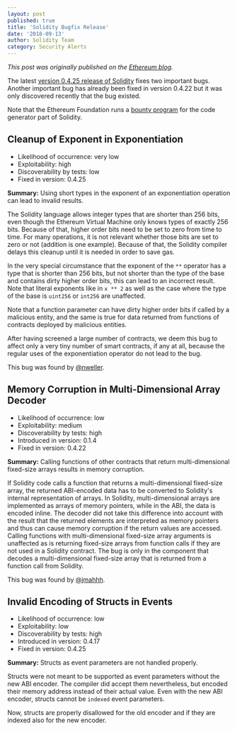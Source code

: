 ```yaml
---
layout: post
published: true
title: 'Solidity Bugfix Release'
date: '2018-09-13'
author: Solidity Team
category: Security Alerts
---
```

_This post was originally published on the [Ethereum blog](https://blog.ethereum.org/2018/09/13/solidity-bugfix-release/)._

The latest [version 0.4.25 release of Solidity](https://github.com/ethereum/solidity/releases/tag/v0.4.25) fixes
two important bugs.
Another important bug has already been fixed in version 0.4.22 but it was only discovered recently that the bug existed.

Note that the Ethereum Foundation runs a [bounty program](https://bounty.ethereum.org/) for the code generator part of Solidity.

## Cleanup of Exponent in Exponentiation

* Likelihood of occurrence: very low
* Exploitability: high
* Discoverability by tests: low
* Fixed in version: 0.4.25

**Summary:** Using short types in the exponent of an exponentiation operation can lead to invalid results.

The Solidity language allows integer types that are shorter than 256 bits, even though the Ethereum Virtual Machine
only knows types of exactly 256 bits. Because of that, higher order bits need to be set to zero from time to time.
For many operations, it is not relevant whether those bits are set to zero or not (addition is one example).
Because of that, the Solidity compiler delays this cleanup until it is needed in order to save gas.

In the very special circumstance that the exponent of the ``**`` operator has a type that is shorter
than 256 bits, but not shorter than the type of the base and contains dirty higher order bits,
this can lead to an incorrect result. Note that literal exponents like in ``x ** 2`` as well as
the case where the type of the base is ``uint256`` or ``int256`` are unaffected.

Note that a function parameter can have dirty higher order bits if called by a malicious entity,
and the same is true for data returned from functions of contracts deployed by malicious entities.

After having screened a large number of contracts, we deem this bug to affect only a very tiny number of
smart contracts, if any at all, because the regular uses of the exponentiation operator do not lead to the bug.

This bug was found by [@nweller](https://github.com/nweller).


## Memory Corruption in Multi-Dimensional Array Decoder

* Likelihood of occurrence: low
* Exploitability: medium
* Discoverability by tests: high
* Introduced in version: 0.1.4
* Fixed in version: 0.4.22

**Summary:** Calling functions of other contracts that return multi-dimensional fixed-size arrays results in memory corruption.

If Solidity code calls a function that returns a multi-dimensional fixed-size array,
the returned ABI-encoded data has to be converted to Solidity's internal representation
of arrays. In Solidity, multi-dimensional arrays are implemented as arrays of
memory pointers, while in the ABI, the data is encoded inline.
The decoder did not take this difference into account with the result that the returned
elements are interpreted as memory pointers and thus can cause memory
corruption if the return values are accessed. Calling functions with multi-dimensional
fixed-size array arguments is unaffected as is returning fixed-size arrays from function calls
if they are not used in a Solidity contract.
The bug is only in the component that decodes a multi-dimensional fixed-size array
that is returned from a function call from Solidity.

This bug was found by [@jmahhh](https://github.com/jmahhh).

## Invalid Encoding of Structs in Events

* Likelihood of occurrence: low
* Exploitability: low
* Discoverability by tests: high
* Introduced in version: 0.4.17
* Fixed in version: 0.4.25

**Summary:** Structs as event parameters are not handled properly.

Structs were not meant to be supported as event parameters without the new ABI encoder.
The compiler did accept them nevertheless, but encoded their memory address instead of their actual value.
Even with the new ABI encoder, structs cannot be ``indexed`` event parameters.

Now, structs are properly disallowed for the old encoder and if they are indexed also for the new encoder.
